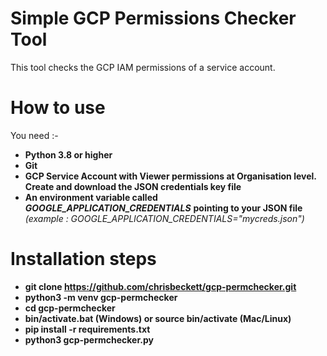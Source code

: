 # Simple GCP Permissions Checker Tool

This tool checks the GCP IAM permissions of a service account.

# How to use

You need :-

- **Python 3.8 or higher**
- **Git**
- **GCP Service Account with Viewer permissions at Organisation level. Create and download the JSON credentials key file**
- **An environment variable called** ***GOOGLE_APPLICATION_CREDENTIALS*** **pointing to your JSON file** *(example : GOOGLE_APPLICATION_CREDENTIALS="mycreds.json")*

# Installation steps

- **git clone https://github.com/chrisbeckett/gcp-permchecker.git**
- **python3 -m venv gcp-permchecker**
- **cd gcp-permchecker**
- **bin/activate.bat (Windows) or source bin/activate (Mac/Linux)**
- **pip install -r requirements.txt**
- **python3 gcp-permchecker.py**
